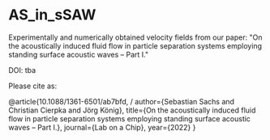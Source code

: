 # AS_in_sSAW

Experimentally and numerically obtained velocity fields from our paper: "On the acoustically induced fluid flow in particle separation systems employing standing surface acoustic waves – Part I."

DOI: tba

Please cite as:

@article{10.1088/1361-6501/ab7bfd, /
	author={Sebastian Sachs and Christian Cierpka and Jörg König},
	title={On the acoustically induced fluid flow in particle separation systems employing standing surface acoustic waves – Part I.},
	journal={Lab on a Chip},
	year={2022}
}
